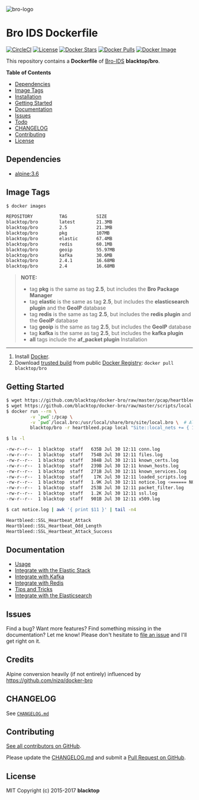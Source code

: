 ![bro-logo](https://github.com/blacktop/docker-bro/raw/master/docs/imgs/logo.png)

Bro IDS Dockerfile
==================

[![CircleCI](https://circleci.com/gh/blacktop/docker-bro.png?style=shield)](https://circleci.com/gh/blacktop/docker-bro) [![License](http://img.shields.io/:license-mit-blue.svg)](http://doge.mit-license.org) [![Docker Stars](https://img.shields.io/docker/stars/blacktop/bro.svg)](https://hub.docker.com/r/blacktop/bro/) [![Docker Pulls](https://img.shields.io/docker/pulls/blacktop/bro.svg)](https://hub.docker.com/r/blacktop/bro/) [![Docker Image](https://img.shields.io/badge/docker%20image-21.3MB-blue.svg)](https://hub.docker.com/r/blacktop/bro/)

This repository contains a **Dockerfile** of [Bro-IDS](http://www.bro.org/index.html) **blacktop/bro**.

**Table of Contents**

-	[Dependencies](#dependencies)
-	[Image Tags](#image-tags)
-	[Installation](#installation)
-	[Getting Started](#getting-started)
-	[Documentation](#documentation)
-	[Issues](#issues)
-	[Todo](#todo)
-	[CHANGELOG](#changelog)
-	[Contributing](#contributing)
-	[License](#license)

Dependencies
------------

-	[alpine:3.6](https://hub.docker.com/_/alpine/)

Image Tags
----------

```bash
$ docker images

REPOSITORY          TAG           SIZE
blacktop/bro        latest        21.3MB
blacktop/bro        2.5           21.3MB
blacktop/bro        pkg           107MB
blacktop/bro        elastic       67.4MB
blacktop/bro        redis         60.1MB
blacktop/bro        geoip         55.97MB
blacktop/bro        kafka         30.6MB
blacktop/bro        2.4.1         16.68MB
blacktop/bro        2.4           16.68MB
```

> **NOTE:**
> - tag **pkg** is the same as tag **2.5**, but includes the **Bro Package Manager**
> - tag **elastic** is the same as tag **2.5**, but includes the **elasticsearch plugin** and the **GeoIP** database
> - tag **redis** is the same as tag **2.5**, but includes the **redis plugin** and the **GeoIP** database
> - tag **geoip** is the same as tag **2.5**, but includes the **GeoIP** database
> - tag **kafka** is the same as tag **2.5**, but includes the **kafka plugin**
> - **all** tags include the **af_packet plugin**
Installation
------------

1.	Install [Docker](https://docs.docker.com).
2.	Download [trusted build](https://hub.docker.com/r/blacktop/bro/) from public [Docker Registry](https://hub.docker.com): `docker pull blacktop/bro`

Getting Started
---------------

```bash
$ wget https://github.com/blacktop/docker-bro/raw/master/pcap/heartbleed.pcap
$ wget https://github.com/blacktop/docker-bro/raw/master/scripts/local.bro
$ docker run --rm \
         -v `pwd`:/pcap \
         -v `pwd`/local.bro:/usr/local/share/bro/site/local.bro \  # All default modules loaded
         blacktop/bro -r heartbleed.pcap local "Site::local_nets += { 192.168.11.0/24 }"
```

```bash
$ ls -l

-rw-r--r--  1 blacktop  staff   635B Jul 30 12:11 conn.log
-rw-r--r--  1 blacktop  staff   754B Jul 30 12:11 files.log
-rw-r--r--  1 blacktop  staff   384B Jul 30 12:11 known_certs.log
-rw-r--r--  1 blacktop  staff   239B Jul 30 12:11 known_hosts.log
-rw-r--r--  1 blacktop  staff   271B Jul 30 12:11 known_services.log
-rw-r--r--  1 blacktop  staff    17K Jul 30 12:11 loaded_scripts.log
-rw-r--r--  1 blacktop  staff   1.9K Jul 30 12:11 notice.log <====== NOTICE
-rw-r--r--  1 blacktop  staff   253B Jul 30 12:11 packet_filter.log
-rw-r--r--  1 blacktop  staff   1.2K Jul 30 12:11 ssl.log
-rw-r--r--  1 blacktop  staff   901B Jul 30 12:11 x509.log
```

```bash
$ cat notice.log | awk '{ print $11 }' | tail -n4

Heartbleed::SSL_Heartbeat_Attack
Heartbleed::SSL_Heartbeat_Odd_Length
Heartbleed::SSL_Heartbeat_Attack_Success
```

Documentation
-------------

-	[Usage](https://github.com/blacktop/docker-bro/blob/master/docs/usage.md)
-	[Integrate with the Elastic Stack](https://github.com/blacktop/docker-bro/blob/master/docs/elastic.md)
-	[Integrate with Kafka](https://github.com/blacktop/docker-bro/blob/master/docs/kafka.md)
-	[Integrate with Redis](https://github.com/blacktop/docker-bro/blob/master/docs/redis.md)
-	[Tips and Tricks](https://github.com/blacktop/docker-bro/blob/master/docs/tips-and-tricks.md)
- [Integrate with the Elasticsearch](https://github.com/blacktop/docker-bro/blob/master/docs/elastic.md)

Issues
------

Find a bug? Want more features? Find something missing in the documentation? Let me know! Please don't hesitate to [file an issue](https://github.com/blacktop/docker-bro/issues/new) and I'll get right on it.

Credits
-------

Alpine conversion heavily (if not entirely) influenced by https://github.com/nizq/docker-bro

CHANGELOG
---------

See [`CHANGELOG.md`](https://github.com/blacktop/docker-bro/blob/master/CHANGELOG.md)

Contributing
------------

[See all contributors on GitHub](https://github.com/blacktop/docker-bro/graphs/contributors).

Please update the [CHANGELOG.md](https://github.com/blacktop/docker-bro/blob/master/CHANGELOG.md) and submit a [Pull Request on GitHub](https://help.github.com/articles/using-pull-requests/).

License
-------

MIT Copyright (c) 2015-2017 **blacktop**
